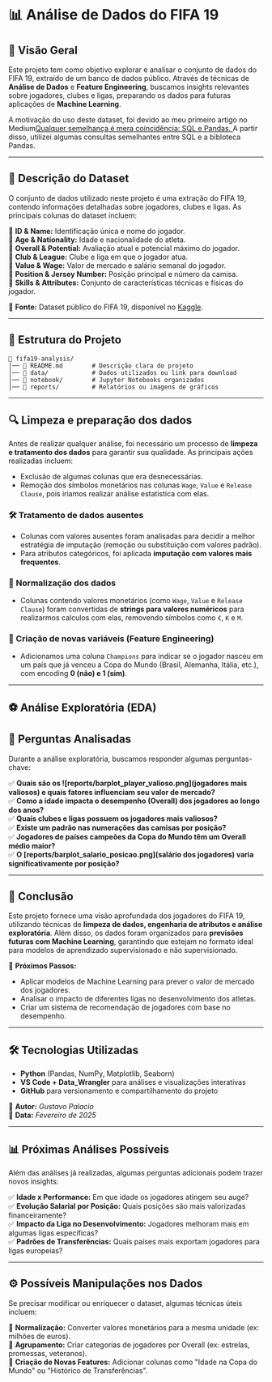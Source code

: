 # 📊 Análise de Dados do FIFA 19

## 📌 Visão Geral
Este projeto tem como objetivo explorar e analisar o conjunto de dados do FIFA 19, extraído de um banco de dados público. Através de técnicas de **Análise de Dados** e **Feature Engineering**, buscamos insights relevantes sobre jogadores, clubes e ligas, preparando os dados para futuras aplicações de **Machine Learning**.

A motivação do uso deste dataset, foi devido ao meu primeiro artigo no Medium[Qualquer semelhança é mera coincidência: SQL e Pandas.
](https://medium.com/@datapalacio/qualquer-semelhan%C3%A7a-%C3%A9-mera-coincid%C3%AAncia-sql-e-pandas-5b33c1551a23) A partir disso, utilizei algumas consultas semelhantes entre SQL e a bibloteca Pandas.

---
## 📂 Descrição do Dataset  
O conjunto de dados utilizado neste projeto é uma extração do FIFA 19, contendo informações detalhadas sobre jogadores, clubes e ligas. As principais colunas do dataset incluem:  

🔹 **ID & Name:** Identificação única e nome do jogador.  
🔹 **Age & Nationality:** Idade e nacionalidade do atleta.  
🔹 **Overall & Potential:** Avaliação atual e potencial máximo do jogador.  
🔹 **Club & League:** Clube e liga em que o jogador atua.  
🔹 **Value & Wage:** Valor de mercado e salário semanal do jogador.  
🔹 **Position & Jersey Number:** Posição principal e número da camisa.  
🔹 **Skills & Attributes:** Conjunto de características técnicas e físicas do jogador.  

📌 **Fonte:** Dataset público do FIFA 19, disponível no [Kaggle](https://www.kaggle.com/karangadiya/fifa19).  


---
## 📂 Estrutura do Projeto
```
📁 fifa19-analysis/
│── 📄 README.md        # Descrição clara do projeto  
│── 📂 data/            # Dados utilizados ou link para download  
│── 📂 notebook/        # Jupyter Notebooks organizados  
│── 📂 reports/         # Relatórios ou imagens de gráficos  
```

---

## 🔍 Limpeza e preparação dos dados
Antes de realizar qualquer análise, foi necessário um processo de **limpeza e tratamento dos dados** para garantir sua qualidade. As principais ações realizadas incluem:
- Exclusão de algumas colunas que era desnecessárias.
- Remoção dos símbolos monetários nas colunas `Wage`, `Value` e `Release Clause`, pois iriamos realizar análise estatistica com elas. 

### 🛠 Tratamento de dados ausentes
- Colunas com valores ausentes foram analisadas para decidir a melhor estratégia de imputação (remoção ou substituição com valores padrão).
- Para atributos categóricos, foi aplicada **imputação com valores mais frequentes**.

### 🔄 Normalização dos dados
- Colunas contendo valores monetários (como `Wage`, `Value` e `Release Clause`) foram convertidas de **strings para valores numéricos** para realizarmos calculos com elas, removendo símbolos como `€`, `K` e `M`.

### 🔢 Criação de novas variáveis (Feature Engineering)
- Adicionamos uma coluna `Champions` para indicar se o jogador nasceu em um país que já venceu a Copa do Mundo (Brasil, Alemanha, Itália, etc.), com encoding **0 (não) e 1 (sim)**.

---

## ⚽ Análise Exploratória (EDA)

## 📌 Perguntas Analisadas  
Durante a análise exploratória, buscamos responder algumas perguntas-chave:  

✅ **Quais são os ![reports/barplot_player_valioso.png](jogadores mais valiosos) e quais fatores influenciam seu valor de mercado?**  
✅ **Como a idade impacta o desempenho (Overall) dos jogadores ao longo dos anos?**  
✅ **Quais clubes e ligas possuem os jogadores mais valiosos?**  
✅ **Existe um padrão nas numerações das camisas por posição?**  
✅ **Jogadores de países campeões da Copa do Mundo têm um Overall médio maior?**  
✅ **O [reports/barplot_salario_posicao.png](salário dos jogadores) varia significativamente por posição?**  


---

## 📌 Conclusão
Este projeto fornece uma visão aprofundada dos jogadores do FIFA 19, utilizando técnicas de **limpeza de dados, engenharia de atributos e análise exploratória**. Além disso, os dados foram organizados para **previsões futuras com Machine Learning**, garantindo que estejam no formato ideal para modelos de aprendizado supervisionado e não supervisionado.

📢 **Próximos Passos:**
- Aplicar modelos de Machine Learning para prever o valor de mercado dos jogadores.
- Analisar o impacto de diferentes ligas no desenvolvimento dos atletas.
- Criar um sistema de recomendação de jogadores com base no desempenho.

---

## 🛠 Tecnologias Utilizadas
- **Python** (Pandas, NumPy, Matplotlib, Seaborn)
- **VS Code + Data_Wrangler** para análises e visualizações interativas
- **GitHub** para versionamento e compartilhamento do projeto

📌 **Autor:** *Gustavo Palacio*  
📅 **Data:** *Fevereiro de 2025*

---

## 📊 Próximas Análises Possíveis  
Além das análises já realizadas, algumas perguntas adicionais podem trazer novos insights:  

✅ **Idade x Performance:** Em que idade os jogadores atingem seu auge?  
✅ **Evolução Salarial por Posição:** Quais posições são mais valorizadas financeiramente?  
✅ **Impacto da Liga no Desenvolvimento:** Jogadores melhoram mais em algumas ligas específicas?  
✅ **Padrões de Transferências:** Quais países mais exportam jogadores para ligas europeias?  

---

## ⚙️ Possíveis Manipulações nos Dados  
Se precisar modificar ou enriquecer o dataset, algumas técnicas úteis incluem:  

📌 **Normalização:** Converter valores monetários para a mesma unidade (ex: milhões de euros).  
📌 **Agrupamento:** Criar categorias de jogadores por Overall (ex: estrelas, promessas, veteranos).  
📌 **Criação de Novas Features:** Adicionar colunas como "Idade na Copa do Mundo" ou "Histórico de Transferências".  

